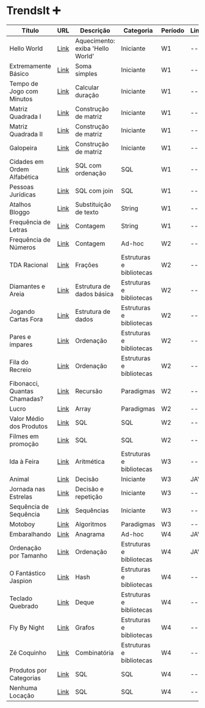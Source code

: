 # TrendsIt ➕

| Título                        | URL                                                       | Descrição                        | Categoria               | Período | Linguagem |
|-------------------------------|-----------------------------------------------------------|---------------------------------|--------------------------|---------|-----------|
| Hello World                   | [Link](https://judge.beecrowd.com/pt/problems/view/1000)  | Aquecimento: exiba 'Hello World'| Iniciante                | W1      | --     |
| Extremamente Básico          | [Link](https://judge.beecrowd.com/pt/problems/view/1001)  | Soma simples                    | Iniciante                | W1      | --     |
| Tempo de Jogo com Minutos    | [Link](https://judge.beecrowd.com/pt/problems/view/1047)  | Calcular duração                | Iniciante                | W1      | --    |
| Matriz Quadrada I            | [Link](https://judge.beecrowd.com/pt/problems/view/1435)  | Construção de matriz            | Iniciante                | W1      | --     |
| Matriz Quadrada II           | [Link](https://judge.beecrowd.com/pt/problems/view/1478)  | Construção de matriz            | Iniciante                | W1      | --     |
| Galopeira                     | [Link](https://judge.beecrowd.com/pt/problems/view/2147)  | Construção de matriz            | Iniciante                | W1      | --     |
| Cidades em Ordem Alfabética  | [Link](https://judge.beecrowd.com/pt/problems/view/2607)  | SQL com ordenação               | SQL                      | W1      | --     |
| Pessoas Jurídicas            | [Link](https://judge.beecrowd.com/pt/problems/view/2622)  | SQL com join                    | SQL                      | W1      | --     |
| Atalhos Bloggo               | [Link](https://judge.beecrowd.com/pt/problems/view/1239)  | Substituição de texto           | String                   | W1      | --     |
| Frequência de Letras         | [Link](https://judge.beecrowd.com/pt/problems/view/1255)  | Contagem                        | String                   | W1      | --     |
| Frequência de Números        | [Link](https://judge.beecrowd.com/pt/problems/view/1171)  | Contagem                        | Ad-hoc                   | W2      | --     |
| TDA Racional                 | [Link](https://judge.beecrowd.com/pt/problems/view/1022)  | Frações                         | Estruturas e bibliotecas | W2      | --     |
| Diamantes e Areia            | [Link](https://judge.beecrowd.com/pt/problems/view/1069)  | Estrutura de dados básica       | Estruturas e bibliotecas | W2      | --     |
| Jogando Cartas Fora          | [Link](https://judge.beecrowd.com/pt/problems/view/1110)  | Estrutura de dados              | Estruturas e bibliotecas | W2      | --     |
| Pares e ímpares              | [Link](https://judge.beecrowd.com/pt/problems/view/1259)  | Ordenação                       | Estruturas e bibliotecas | W2      | --     |
| Fila do Recreio              | [Link](https://judge.beecrowd.com/pt/problems/view/1548)  | Ordenação                       | Estruturas e bibliotecas | W2      | --     |
| Fibonacci, Quantas Chamadas? | [Link](https://judge.beecrowd.com/pt/problems/view/1029)  | Recursão                        | Paradigmas               | W2      | --     |
| Lucro                        | [Link](https://judge.beecrowd.com/pt/problems/view/1310)  | Array                           | Paradigmas               | W2      | --     |
| Valor Médio dos Produtos     | [Link](https://judge.beecrowd.com/pt/problems/view/2610)  | SQL                             | SQL                      | W2      | --     |
| Filmes em promoção           | [Link](https://judge.beecrowd.com/pt/problems/view/2613)  | SQL                             | SQL                      | W2      | --     |
| Ida à Feira                  | [Link](https://judge.beecrowd.com/pt/problems/view/1281)  | Aritmética                      | Estruturas e bibliotecas | W3      | --     |
| Animal                       | [Link](https://judge.beecrowd.com/pt/problems/view/1049)  | Decisão                         | Iniciante                | W3      | JAVA   |
| Jornada nas Estrelas         | [Link](https://judge.beecrowd.com/pt/problems/view/1973)  | Decisão e repetição             | Iniciante                | W3      | --     |
| Sequência de Sequência       | [Link](https://judge.beecrowd.com/pt/problems/view/2028)  | Sequências                      | Iniciante                | W3      | --     |
| Motoboy                      | [Link](https://judge.beecrowd.com/pt/problems/view/1286)  | Algoritmos                      | Paradigmas               | W3      | --     |
| Embaralhando                 | [Link](https://judge.beecrowd.com/pt/problems/view/1980)  | Anagrama                        | Ad-hoc                   | W4      | JAVA   |
| Ordenação por Tamanho        | [Link](https://judge.beecrowd.com/pt/problems/view/1244)  | Ordenação                       | Estruturas e bibliotecas | W4      | JAVA   |
| O Fantástico Jaspion         | [Link](https://judge.beecrowd.com/pt/problems/view/1449)  | Hash                            | Estruturas e bibliotecas | W4      | --     |
| Teclado Quebrado             | [Link](https://judge.beecrowd.com/pt/problems/view/1451)  | Deque                           | Estruturas e bibliotecas | W4      | --     |
| Fly By Night                 | [Link](https://judge.beecrowd.com/pt/problems/view/2047)  | Grafos                          | Estruturas e bibliotecas | W4      | --     |
| Zé Coquinho                  | [Link](https://judge.beecrowd.com/pt/problems/view/2075)  | Combinatória                    | Estruturas e bibliotecas | W4      | --     |
| Produtos por Categorias      | [Link](https://judge.beecrowd.com/pt/problems/view/2609)  | SQL                             | SQL                      | W4      | --     |
| Nenhuma Locação              | [Link](https://judge.beecrowd.com/pt/problems/view/2616)  | SQL                             | SQL                      | W4      | --     |
